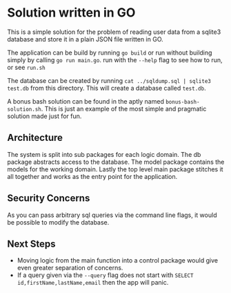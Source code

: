 # Solution written in GO

This is a simple solution for the problem of reading user data
from a sqlite3 database and store it in a plain JSON file written in GO.

The application can be build by running `go build` or run without building simply by calling `go run main.go`. run with the `--help` flag to see how to run, or see `run.sh`

The database can be created by running `cat ../sqldump.sql | sqlite3 test.db` from this directory. This will create a database called `test.db`.

A bonus bash solution can be found in the aptly named `bonus-bash-solution.sh`. This is just an example of the most simple and pragmatic solution made just for fun.

## Architecture
The system is split into sub packages for each logic domain.
The db package abstracts access to the database. 
The model package contains the models for the working domain.
Lastly the top level main package stitches it all together and works as the entry point for the application. 

## Security Concerns
As you can pass arbitrary sql queries via the command line flags, it would be possible to modify the database.

## Next Steps
*  Moving logic from the main function into a control package would give even greater separation of concerns. 
*  If a query given via the `--query` flag does not start with `SELECT id,firstName,lastName,email` then the app will panic.
